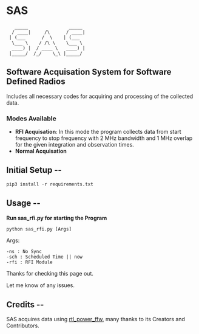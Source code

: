 # SAS
```
   _____               _____ 
  / ____|     /\      / ____|
 | (___      /  \    | (___  
  \___ \    / /\ \    \___ \ 
  ____) |  / ____ \   ____) |
 |_____/  /_/    \_\ |_____/                              

```

## **Software Acquisation System for Software Defined Radios**

Includes all necessary codes for acquiring and processing of the collected data.

### Modes Available
  * **RFI Acquisation**: In this mode the program collects data from start frequency to stop frequency with 2 MHz bandwidth and 1 MHz overlap for the given integration and observation times.
  * **Normal Acquisation**

## Initial Setup --
```python
pip3 install -r requirements.txt
```
## Usage --
**Run sas_rfi.py for starting the Program**
```python
python sas_rfi.py [Args]
```
Args:
```
-ns : No Sync
-sch : Scheduled Time || now
-rfi : RFI Module
```

Thanks for checking this page out.

Let me know of any issues.

## Credits --

SAS acquires data using [rtl_power_ffw](https://github.com/AD-Vega/rtl-power-fftw), many thanks to its Creators and Contributors.
